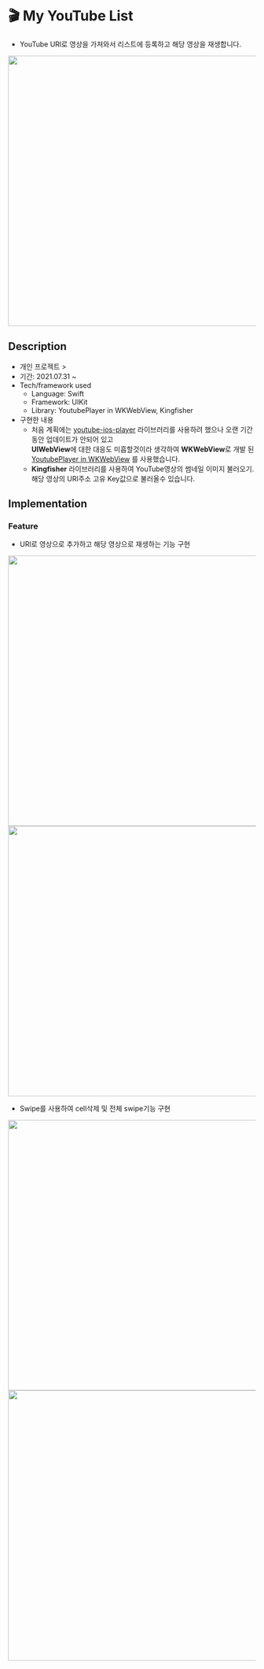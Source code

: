 # 🎬 My YouTube List 

* YouTube URl로 영상을 가져와서 리스트에 등록하고 해당 영상을 재생합니다.   
   
<img src="https://user-images.githubusercontent.com/59474775/128149152-22a31a76-9cde-4b18-827a-b1c98601d9e2.png" height=550 >   
   
## Description   
   
* 개인 프로젝트 >
* 기간: 2021.07.31 ~  
* Tech/framework used
  * Language: Swift
  * Framework: UIKit   
  * Library: YoutubePlayer in WKWebView, Kingfisher
* 구현한 내용
  * 처음 계획에는 [youtube-ios-player](https://github.com/youtube/youtube-ios-player-helper) 라이브러리를 사용하려 했으나 오랜 기간동안 업데이트가
    안되어 있고   
    **UIWebView**에 대한 대응도 미흡할것이라 생각하여 **WKWebView**로 개발 된 [YoutubePlayer in WKWebView](https://github.com/hmhv/YoutubePlayer-in-WKWebView) 를 
    사용했습니다.
  * **Kingfisher** 라이브러리를 사용하여 YouTube영상의 썸네일 이미지 불러오기.  
    해당 영상의 URl주소 고유 Key값으로 불러올수 있습니다. 
    

## Implementation  
   
### Feature   
* URl로 영상으로 추가하고 해당 영상으로 재생하는 기능 구현   

<img src="https://user-images.githubusercontent.com/59474775/128144520-c5e3049f-031c-4632-9b11-033a79dfd345.gif" height=550 >  <img src="https://user-images.githubusercontent.com/59474775/128151240-640804d4-a346-478a-ad6d-5c513cb9f641.gif" height=550 >   

* Swipe를 사용하여 cell삭제 및 전체 swipe기능 구현
   
<img src="https://user-images.githubusercontent.com/59474775/128155675-bfb73b0f-19b9-4e70-8260-89207abe8d93.gif" height=550 >  <img src="https://user-images.githubusercontent.com/59474775/128156047-1fb85143-66f2-4408-8d5b-2ecec636605f.gif" height=550 >

